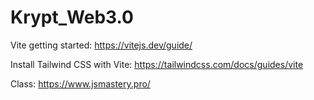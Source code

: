 # Krypt_Web3.0

Vite getting started: https://vitejs.dev/guide/

Install Tailwind CSS with Vite: https://tailwindcss.com/docs/guides/vite

Class: https://www.jsmastery.pro/
